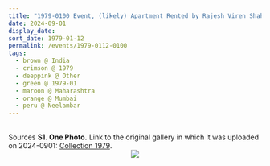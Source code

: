 ```yaml
---
title: "1979-0100 Event, (likely) Apartment Rented by Rajesh Viren Shah, 13th Floor, Neelambar, Pedder Road, Mumbai, Maharashtra, India"
date: 2024-09-01
display_date: 
sort_date: 1979-01-12
permalink: /events/1979-0112-0100
tags:
  - brown @ India
  - crimson @ 1979
  - deeppink @ Other
  - green @ 1979-01
  - maroon @ Maharashtra
  - orange @ Mumbai
  - peru @ Neelambar
---
```


<br>

<wave-list>
  <list-title color="DarkSeaGreen" width="40">Sources</list-title>
  <list-item color="BlanchedAlmond"  width="280"><b>S1. One Photo.</b> Link to the original gallery in which it was uploaded on 2024-0901: <a href="https://eternalmoments.smugmug.com/Collections/Mahipalsingh-Jaisingh-Raul-Collection/1979/">Collection 1979</a>.</list-item>
</wave-list>

<div style="text-align: center"><img src="https://pub-bcc3cbe9b1e94ba1ac28915f7a3900fa.r2.dev/1979-0100_Event_(likely)_Apartment_Rented_by_Rajesh_Viren_Shah_13th_Floor_Neelambar_Pedder_Road_Mumbai_Maharashtra_India_01_(from_tif)_(Mahipalsingh_Jaisingh_Raul_Collection_scanned_by_Ankit_Khare).jpg" /></div>